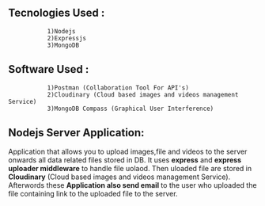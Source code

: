 ## Tecnologies Used :
               1)Nodejs 
               2)Expressjs 
               3)MongoDB
## Software Used : 
               1)Postman (Collaboration Tool For API's) 
               2)Cloudinary (Cloud based images and videos management Service)
               3)MongoDB Compass (Graphical User Interference)

## Nodejs Server Application:
Application that allows you to upload images,file and videos to the server onwards all data related files stored in DB. 
It uses **express** and **express uploader middleware** to handle file uolaod.
Then uloaded file are stored in **Cloudinary** (Cloud based images and videos management Service). 
Afterwords these **Application also send email** to the user who uploaded the file containing link to the uploaded file to the server.
 
 
